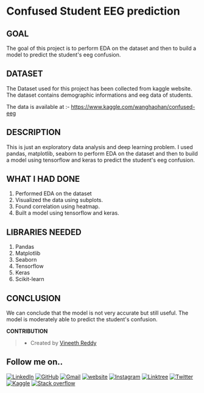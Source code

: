 # Confused Student EEG prediction

## GOAL

The goal of this project is to perform EDA on the dataset and then to build a model to predict the student's eeg confusion.

## DATASET

The Dataset used for this project has been collected from kaggle website. The dataset contains demographic informations and eeg data of students.

The data is available at :- https://www.kaggle.com/wanghaohan/confused-eeg

## DESCRIPTION

This is just an exploratory data analysis and deep learning problem. I used pandas, matplotlib, seaborn to perform EDA on the dataset and then to build a model using tensorflow and keras to predict the student's eeg confusion.

## WHAT I HAD DONE

1. Performed EDA on the dataset
2. Visualized the data using subplots.
3. Found correlation using heatmap.
4. Built a model using tensorflow and keras.

## LIBRARIES NEEDED

1. Pandas
2. Matplotlib
3. Seaborn
4. Tensorflow
5. Keras
6. Scikit-learn

## CONCLUSION

We can conclude that the model is not very accurate but still useful. The model is moderately able to predict the student's confusion.

**CONTRIBUTION**

>- Created by [Vineeth Reddy](https://linktr.ee/vineethreddy1997)

## Follow me on..
[![LinkedIn](https://img.shields.io/badge/linkedin-%230077B5.svg?style=for-the-badge&logo=linkedin&logoColor=white)](https://www.linkedin.com/in/vineethreddy1997/)
[![GitHub](https://img.shields.io/badge/github-%23121011.svg?style=for-the-badge&logo=github&logoColor=white)](https://github.com/VineethReddy1997)
[![Gmail](https://img.shields.io/badge/Gmail-D14836?style=for-the-badge&logo=gmail&logoColor=white)](mailto:vineethreddywithds@gmail.com)
[![website](https://img.shields.io/badge/website-000000?style=for-the-badge&logo=About.me&logoColor=white)](https://vineethdata.github.io/)
[![Instagram](https://img.shields.io/badge/Instagram-E4405F?style=for-the-badge&logo=instagram&logoColor=white)](https://www.instagram.com/vineeth_reddy_2426/)
[![Linktree](https://img.shields.io/badge/linktree-39E09B?style=for-the-badge&logo=linktree&logoColor=white)](https://linktr.ee/vineethreddy1997)
[![Twitter](https://img.shields.io/badge/Twitter-1DA1F2?style=for-the-badge&logo=twitter&logoColor=white)](https://twitter.com/gangulavineeth1)
[![Kaggle](https://img.shields.io/badge/Kaggle-20BEFF?style=for-the-badge&logo=Kaggle&logoColor=white)](https://www.kaggle.com/vineethreddygangula)
[![Stack overflow](https://img.shields.io/badge/Stack_Overflow-FE7A16?style=for-the-badge&logo=stack-overflow&logoColor=white)](https://stackoverflow.com/users/18168904/vineeth-reddy-gangula)
